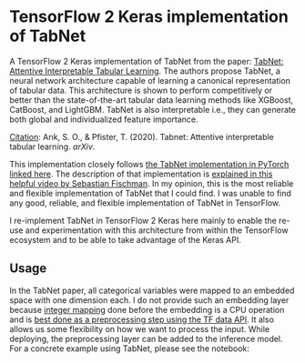 # TensorFlow 2 Keras implementation of TabNet
A TensorFlow 2 Keras implementation of TabNet from the paper: [TabNet: Attentive Interpretable Tabular Learning](https://arxiv.org/abs/1908.07442). The authors propose TabNet, a neural network architecture capable of learning a canonical representation of tabular data. This architecture is shown to perform competitively or better than the state-of-the-art tabular data learning methods like XGBoost, CatBoost, and LightGBM. TabNet is also interpretable i.e., they can generate both global and individualized feature importance.

<u>Citation</u>: Arık, S. O., & Pfister, T. (2020). Tabnet: Attentive interpretable tabular learning. *arXiv*.

This implementation closely follows [the TabNet implementation in PyTorch linked here](https://github.com/dreamquark-ai/tabnet/tree/b6e1ebaf694f37ad40a6ba525aa016fd3cec15da). The description of that implementation is [explained in this helpful video by Sebastian Fischman](https://www.youtube.com/watch?v=ysBaZO8YmX8). In my opinion, this is the most reliable and flexible implementation of TabNet that I could find. I was unable to find any good, reliable, and flexible implementation of TabNet in TensorFlow.

I re-implement TabNet in TensorFlow 2 Keras here mainly to enable the re-use and experimentation with this architecture from within the TensorFlow ecosystem and to be able to take advantage of the Keras API. 

## Usage







In the TabNet paper, all categorical variables were mapped to an embedded space with one dimension each. I do not provide such an embedding layer because [integer mapping](https://www.tensorflow.org/guide/keras/preprocessing_layers#categorical_features_preprocessing) done before the embedding is a CPU operation and is [best done as a preprocessing step using the TF data API](https://www.tensorflow.org/guide/keras/preprocessing_layers#preprocessing_data_before_the_model_or_inside_the_model). It also allows us some flexibility on how we want to process the input. While deploying, the preprocessing layer can be added to the inference model. For a concrete example using TabNet, please see the notebook: 

